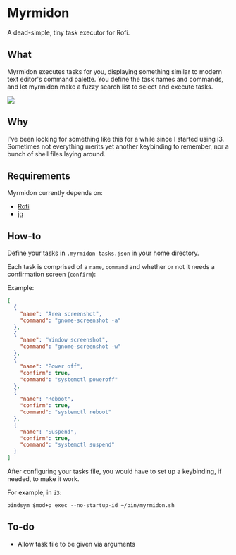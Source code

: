 # Myrmidon

A dead-simple, tiny task executor for Rofi.

## What

Myrmidon executes tasks for you, displaying something similar to modern text editor's command palette. You define the task names and commands, and let myrmidon make a fuzzy search list to select and execute tasks.

<img src="https://user-images.githubusercontent.com/4857535/50374227-a49f9d00-05c9-11e9-8179-4bd02b5929fa.gif"/>

## Why

I've been looking for something like this for a while since I started using i3. Sometimes not everything merits yet another keybinding to remember, nor a bunch of shell files laying around.

## Requirements

Myrmidon currently depends on:

- [Rofi](https://github.com/DaveDavenport/rofi)
- [jq](https://stedolan.github.io/jq/)

## How-to

Define your tasks in `.myrmidon-tasks.json` in your home directory.

Each task is comprised of a `name`, `command` and whether or not it needs a confirmation screen (`confirm`):

Example:

```json
[
  {
    "name": "Area screenshot",
    "command": "gnome-screenshot -a"
  },
  {
    "name": "Window screenshot",
    "command": "gnome-screenshot -w"
  },
  {
    "name": "Power off",
    "confirm": true,
    "command": "systemctl poweroff"
  },
  {
    "name": "Reboot",
    "confirm": true,
    "command": "systemctl reboot"
  },
  {
    "name": "Suspend",
    "confirm": true,
    "command": "systemctl suspend"
  }
]
```

After configuring your tasks file, you would have to set up a keybinding, if needed, to make it work.

For example, in `i3`:

```
bindsym $mod+p exec --no-startup-id ~/bin/myrmidon.sh
```

## To-do

- Allow task file to be given via arguments
